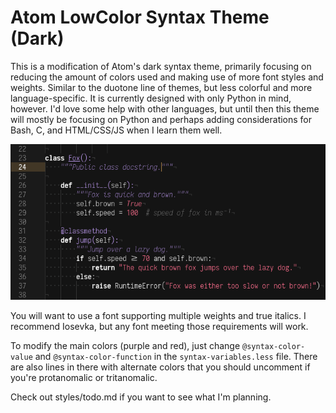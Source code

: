 # Atom LowColor Syntax Theme (Dark)

This is a modification of Atom's dark syntax theme, primarily focusing on reducing the amount of colors used and making use of more font styles and weights. Similar to the duotone line of themes, but less colorful and more language-specific. It is currently designed with only Python in mind, however. I'd love some help with other languages, but until then this theme will mostly be focusing on Python and perhaps adding considerations for Bash, C, and HTML/CSS/JS when I learn them well.

![first screenshot](images/fox.png "That public class docstring is pretty awful.")

You will want to use a font supporting multiple weights and true italics. I recommend Iosevka, but any font meeting those requirements will work.

To modify the main colors (purple and red), just change `@syntax-color-value` and `@syntax-color-function` in the `syntax-variables.less` file. There are also lines in there with alternate colors that you should uncomment if you're protanomalic or tritanomalic.

Check out styles/todo.md if you want to see what I'm planning.
